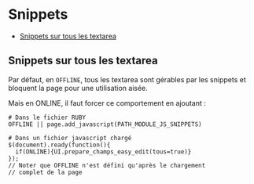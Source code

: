 # Snippets

* [Snippets sur tous les textarea](#textareaavecsnippets)


<a name='textareaavecsnippets'></a>

## Snippets sur tous les textarea

Par défaut, en `OFFLINE`, tous les textarea sont gérables par les snippets et bloquent la page pour une utilisation aisée.

Mais en ONLINE, il faut forcer ce comportement en ajoutant :

    # Dans le fichier RUBY
    OFFLINE || page.add_javascript(PATH_MODULE_JS_SNIPPETS)

    # Dans un fichier javascript chargé
    $(document).ready(function(){
      if(ONLINE){UI.prepare_champs_easy_edit(tous=true)}
    });
    // Noter que OFFLINE n'est défini qu'après le chargement
    // complet de la page
